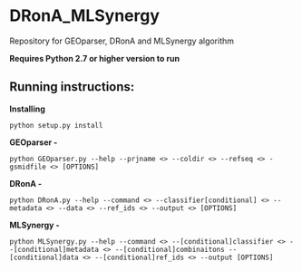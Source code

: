 # DRonA_MLSynergy
Repository for GEOparser, DRonA and MLSynergy algorithm

**Requires Python 2.7 or higher version to run**

## Running instructions:
**Installing**

```
python setup.py install
```
**GEOparser -**
```
python GEOparser.py --help --prjname <> --coldir <> --refseq <> -gsmidfile <> [OPTIONS]
```
**DRonA -**
```
python DRonA.py --help --command <> --classifier[conditional] <> --metadata <> --data <> --ref_ids <> --output <> [OPTIONS]
```
**MLSynergy -**
```
python MLSynergy.py --help --command <> --[conditional]classifier <> --[conditional]metadata <> --[conditional]combinaitons --[conditional]data <> --[conditional]ref_ids <> --output [OPTIONS]
```
